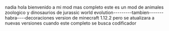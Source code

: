 
nadia hola bienvenido a mi mod mas completo  este es un mod de animales zoologico  y dinosaurios de   jurassic world evolution---------tambien-------habra----decoraciones  version de minecraft 1.12.2 pero se atualizara a nuevas versiones cuando este completo se busca codificador 


